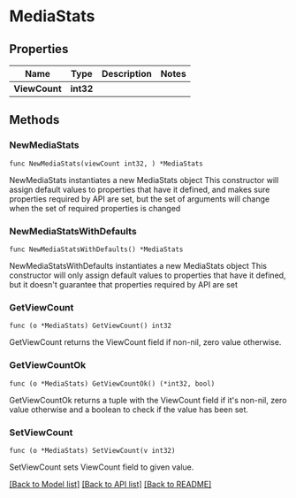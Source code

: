 # MediaStats

## Properties

Name | Type | Description | Notes
------------ | ------------- | ------------- | -------------
**ViewCount** | **int32** |  | 

## Methods

### NewMediaStats

`func NewMediaStats(viewCount int32, ) *MediaStats`

NewMediaStats instantiates a new MediaStats object
This constructor will assign default values to properties that have it defined,
and makes sure properties required by API are set, but the set of arguments
will change when the set of required properties is changed

### NewMediaStatsWithDefaults

`func NewMediaStatsWithDefaults() *MediaStats`

NewMediaStatsWithDefaults instantiates a new MediaStats object
This constructor will only assign default values to properties that have it defined,
but it doesn't guarantee that properties required by API are set

### GetViewCount

`func (o *MediaStats) GetViewCount() int32`

GetViewCount returns the ViewCount field if non-nil, zero value otherwise.

### GetViewCountOk

`func (o *MediaStats) GetViewCountOk() (*int32, bool)`

GetViewCountOk returns a tuple with the ViewCount field if it's non-nil, zero value otherwise
and a boolean to check if the value has been set.

### SetViewCount

`func (o *MediaStats) SetViewCount(v int32)`

SetViewCount sets ViewCount field to given value.



[[Back to Model list]](../README.md#documentation-for-models) [[Back to API list]](../README.md#documentation-for-api-endpoints) [[Back to README]](../README.md)


